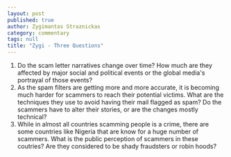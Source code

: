 ```yaml
---
layout: post
published: true
author: Zygimantas Straznickas
category: commentary
tags: null
title: "Zygi - Three Questions"
---
```


1. Do the scam letter narratives change over time? How much are they affected by major social and political events or the global media's portrayal of those events? 
2. As the spam filters are getting more and more accurate, it is becoming much harder for scammers to reach their potential victims. What are the techniques they use to avoid having their mail flagged as spam? Do the scammers have to alter their stories, or are the changes mostly technical?
3. While in almost all countries scamming people is a crime, there are some countries like Nigeria that are know for a huge number of scammers. What is the public perception of scammers in these coutries? Are they considered to be shady fraudsters or robin hoods? 


